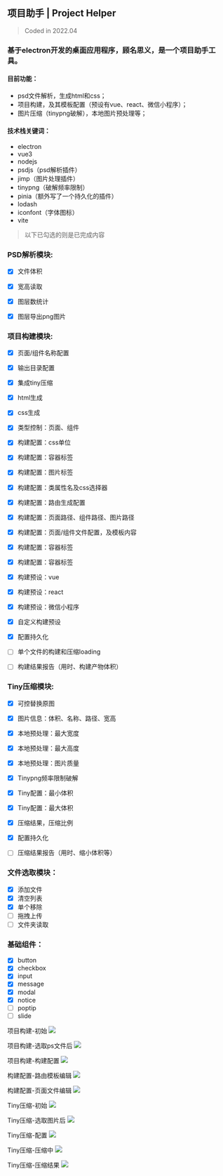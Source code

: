 ## 项目助手 | Project Helper
> Coded in 2022.04

### 基于electron开发的桌面应用程序，顾名思义，是一个项目助手工具。

#### 目前功能：
* psd文件解析，生成html和css；
* 项目构建，及其模板配置（预设有vue、react、微信小程序）；
* 图片压缩（tinypng破解），本地图片预处理等；

#### 技术栈关键词：
* electron
* vue3
* nodejs
* psdjs（psd解析插件）
* jimp（图片处理插件）
* tinypng（破解频率限制）
* pinia（额外写了一个持久化的插件）
* lodash
* iconfont（字体图标）
* vite

> 以下已勾选的则是已完成内容

### PSD解析模块:
- [x] 文件体积
- [x] 宽高读取
- [x] 图层数统计
- [x] 图层导出png图片


### 项目构建模块:
- [x] 页面/组件名称配置
- [x] 输出目录配置
- [x] 集成tiny压缩
- [x] html生成
- [x] css生成
- [x] 类型控制：页面、组件
- [x] 构建配置：css单位
- [x] 构建配置：容器标签
- [x] 构建配置：图片标签
- [x] 构建配置：类属性名及css选择器
- [x] 构建配置：路由生成配置
- [x] 构建配置：页面路径、组件路径、图片路径
- [x] 构建配置：页面/组件文件配置，及模板内容
- [x] 构建配置：容器标签
- [x] 构建配置：容器标签
- [x] 构建预设：vue
- [x] 构建预设：react
- [x] 构建预设：微信小程序
- [x] 自定义构建预设
- [x] 配置持久化
- [ ] 单个文件的构建和压缩loading
- [ ] 构建结果报告（用时、构建产物体积）


### Tiny压缩模块:
- [x] 可控替换原图
- [x] 图片信息：体积、名称、路径、宽高
- [x] 本地预处理：最大宽度
- [x] 本地预处理：最大高度
- [x] 本地预处理：图片质量
- [x] Tinypng频率限制破解
- [x] Tiny配置：最小体积
- [x] Tiny配置：最大体积
- [x] 压缩结果，压缩比例
- [x] 配置持久化
- [ ] 压缩结果报告（用时、缩小体积等）


### 文件选取模块：
- [x] 添加文件
- [x] 清空列表
- [x] 单个移除
- [ ] 拖拽上传
- [ ] 文件夹读取

### 基础组件：
- [x] button
- [x] checkbox
- [x] input
- [x] message
- [x] modal
- [x] notice
- [ ] poptip
- [ ] slide

项目构建-初始
![](doc-img/1.png)

项目构建-选取ps文件后
![](doc-img/2.png)

项目构建-构建配置
![](doc-img/3.png)

构建配置-路由模板编辑
![](doc-img/4.png)

构建配置-页面文件编辑
![](doc-img/5.png)

Tiny压缩-初始
![](doc-img/6.png)

Tiny压缩-选取图片后
![](doc-img/7.png)

Tiny压缩-配置
![](doc-img/8.png)

Tiny压缩-压缩中
![](doc-img/9.png)

Tiny压缩-压缩结果
![](doc-img/10.png)







